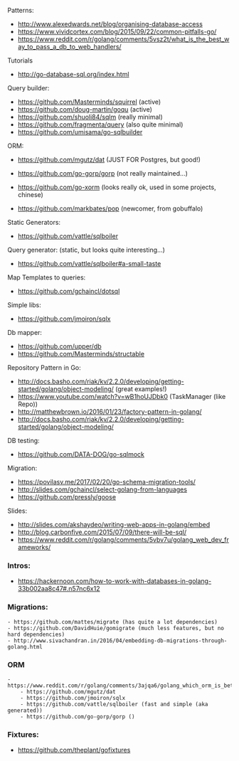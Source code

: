 Patterns:
  - http://www.alexedwards.net/blog/organising-database-access
  - https://www.vividcortex.com/blog/2015/09/22/common-pitfalls-go/
  - https://www.reddit.com/r/golang/comments/5vsz2t/what_is_the_best_way_to_pass_a_db_to_web_handlers/

Tutorials
  - http://go-database-sql.org/index.html


Query builder:
  - https://github.com/Masterminds/squirrel (active)
  - https://github.com/doug-martin/goqu (active)
  - https://github.com/shuoli84/sqlm (really minimal)
  - https://github.com/fragmenta/query (also quite minimal)
  - https://github.com/umisama/go-sqlbuilder

ORM:
  - https://github.com/mgutz/dat (JUST FOR Postgres, but good!)
  - https://github.com/go-gorp/gorp (not really maintained...)
  - https://github.com/go-xorm (looks really ok, used in some projects, chinese)

  - https://github.com/markbates/pop (newcomer, from gobuffalo)

Static Generators:
  - https://github.com/vattle/sqlboiler

Query generator: (static, but looks quite interesting...)
- https://github.com/vattle/sqlboiler#a-small-taste


Map Templates to queries:
  - https://github.com/gchaincl/dotsql

Simple libs:
  - https://github.com/jmoiron/sqlx

Db mapper:
  - https://github.com/upper/db
  - https://github.com/Masterminds/structable


Repository Pattern in Go:
  - http://docs.basho.com/riak/kv/2.2.0/developing/getting-started/golang/object-modeling/ (great examples!)
  - https://www.youtube.com/watch?v=wB1hoUJDbk0 (TaskManager (like Repo))
  - http://matthewbrown.io/2016/01/23/factory-pattern-in-golang/
  - http://docs.basho.com/riak/kv/2.2.0/developing/getting-started/golang/object-modeling/

DB testing:
  - https://github.com/DATA-DOG/go-sqlmock

Migration:
  - https://povilasv.me/2017/02/20/go-schema-migration-tools/
  - http://slides.com/gchaincl/select-golang-from-languages
  - https://github.com/pressly/goose


Slides:
  - http://slides.com/akshaydeo/writing-web-apps-in-golang/embed
  - http://blog.carbonfive.com/2015/07/09/there-will-be-sql/
  - https://www.reddit.com/r/golang/comments/5vbv7u/golang_web_dev_frameworks/

### Intros:
  - https://hackernoon.com/how-to-work-with-databases-in-golang-33b002aa8c47#.n57nc6x12

### Migrations:
    - https://github.com/mattes/migrate (has quite a lot dependencies)
    - https://github.com/DavidHuie/gomigrate (much less features, but no hard dependencies)
    - http://www.sivachandran.in/2016/04/embedding-db-migrations-through-golang.html

### ORM
    - https://www.reddit.com/r/golang/comments/3ajqa6/golang_which_orm_is_better/
        - https://github.com/mgutz/dat
        - https://github.com/jmoiron/sqlx
        - https://github.com/vattle/sqlboiler (fast and simple (aka generated))
        - https://github.com/go-gorp/gorp ()

### Fixtures:
  - https://github.com/theplant/gofixtures
